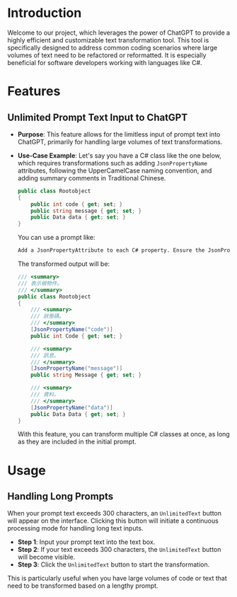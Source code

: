 # Introduction
Welcome to our project, which leverages the power of ChatGPT to provide a highly efficient and customizable text transformation tool. This tool is specifically designed to address common coding scenarios where large volumes of text need to be refactored or reformatted. It is especially beneficial for software developers working with languages like C#.

# Features

## Unlimited Prompt Text Input to ChatGPT
- **Purpose**: This feature allows for the limitless input of prompt text into ChatGPT, primarily for handling large volumes of text transformations.
  
- **Use-Case Example**: Let's say you have a C# class like the one below, which requires transformations such as adding `JsonPropertyName` attributes, following the UpperCamelCase naming convention, and adding summary comments in Traditional Chinese.

    ```csharp
    public class Rootobject
    {
        public int code { get; set; }
        public string message { get; set; }
        public Data data { get; set; }
    }
    ```

    You can use a prompt like:

    ```markdown
    Add a JsonPropertyAttribute to each C# property. Ensure the JsonPropertyName matches the original property name. Rename C# properties to follow UpperCamelCase naming conventions. Add summary tags for the class and all its properties, using Traditional Chinese in the summaries.
    ```

    The transformed output will be:

    ```csharp
    /// <summary>
    /// 表示根物件。
    /// </summary>
    public class Rootobject
    {
        /// <summary>
        /// 狀態碼。
        /// </summary>
        [JsonPropertyName("code")]
        public int Code { get; set; }

        /// <summary>
        /// 訊息。
        /// </summary>
        [JsonPropertyName("message")]
        public string Message { get; set; }

        /// <summary>
        /// 資料。
        /// </summary>
        [JsonPropertyName("data")]
        public Data Data { get; set; }
    }
    ```

    With this feature, you can transform multiple C# classes at once, as long as they are included in the initial prompt.

# Usage

## Handling Long Prompts
When your prompt text exceeds 300 characters, an `UnlimitedText` button will appear on the interface. Clicking this button will initiate a continuous processing mode for handling long text inputs.

- **Step 1**: Input your prompt text into the text box.
- **Step 2**: If your text exceeds 300 characters, the `UnlimitedText` button will become visible.
- **Step 3**: Click the `UnlimitedText` button to start the transformation.

This is particularly useful when you have large volumes of code or text that need to be transformed based on a lengthy prompt.